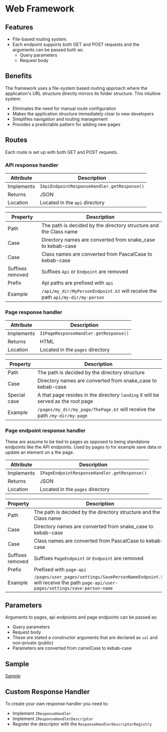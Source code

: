 # Web Framework
## Features
- File-based routing system.
- Each endpoint supports both GET and POST requests and the arguments can be passed both as:
    - Query parameters
    - Request body

## Benefits
The framework uses a file-system based routing approach where the
application's URL structure directly mirrors its folder structure.
This intuitive system:
- Eliminates the need for manual route configuration
- Makes the application structure immediately clear to new developers
- Simplifies navigation and routing management
- Provides a predictable pattern for adding new pages

## Routes
Each route is set up with both GET and POST requests.

### API response handler

| Attribute  | Description                                 |
|------------|---------------------------------------------|
| Implements | `IApiEndpointResponseHandler.getResponse()` |
| Returns    | JSON                                        |
| Location   | Located in the `api` directory              |



| Property         | Description                                                                    |
|------------------|--------------------------------------------------------------------------------|
| Path             | The path is decided by the directory structure and the Class name              |
| Case             | Directory names are converted from snake_case to kebab-case                    |
| Case             | Class names are converted from PascalCase to kebab-case                        |
| Suffixes removed | Suffixes `Api` or `Endpoint` are removed                                       |
| Prefix           | Api paths are prefixed with `api`                                              |
| Example          | `/api/my_dir/MyPersonEndpoint.kt` will receive the path `api/my-dir/my-person` |


### Page response handler

| Attribute  | Description                           |
|------------|---------------------------------------|
| Implements | `IIPageResponseHandler.getResponse()` |
| Returns    | HTML                                  |
| Location   | Located in the `pages` directory      |


| Property     | Description                                                                       |
|--------------|-----------------------------------------------------------------------------------|
| Path         | The path is decided by the directory structure                                    |
| Case         | Directory names are converted from snake_case to kebab-case                       |
| Special case | A that page resides in the directory `landing` it will be served as the root page |
| Example      | `/pages/my_dir/my_page/ThePage.kt` will receive the path `/my-dir/my-page`        |

  
### Page endpoint response handler 

These are assume to be tied to pages as opposed to being standalone endpoints like the API endpoints.
Used by pages to for example save data or update an element on a the page.

| Attribute  | Description                                  |
|------------|----------------------------------------------|
| Implements | `IPageEndpointResponseHandler.getResponse()` |
| Returns    | JSON                                         |
| Location   | Located in the `pages` directory             |


| Property         | Description                                                                                                                  |
|------------------|------------------------------------------------------------------------------------------------------------------------------|
| Path             | The path is decided by the directory structure and the Class name                                                            |
| Case             | Directory names are converted from snake_case to kebab-case                                                                  |
| Case             | Class names are converted from PascalCase to kebab-case                                                                      |
| Suffixes removed | Suffixes `PageEndpoint` or `Endpoint` are removed                                                                            |
| Prefix           | Prefixed with `page-api`                                                                                                     |
| Example          | `/pages/user_pages/settings/SavePersonNameEndpoint.kt` will receive the path `page-api/user-pages/settings/save-person-name` |


## Parameters
Arguments to pages, api endpoints and page endpoints can be passed as:
- Query parameters
- Request body
- These are stated a constructor arguments that are declared as `val` and non-private (public)
- Parameters are converted from camelCase to kebab-case
  
## Sample
[Sample](../samples/web/README.md)


## Custom Response Handler
To create your own response handler you need to:
- Implement `IResponseHandler`
- Implement `IResponseHandlerDescriptor`
- Register the descriptor with the `ResponseHandlerDescriptorRegistry`
